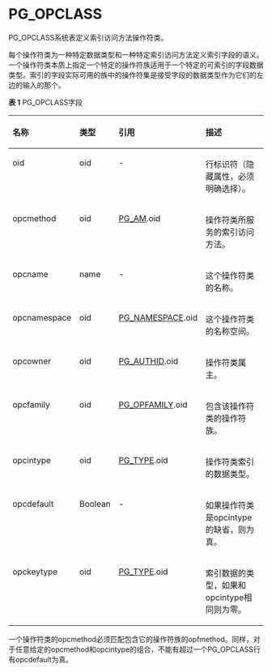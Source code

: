 # PG\_OPCLASS<a name="ZH-CN_TOPIC_0242385831"></a>

PG\_OPCLASS系统表定义索引访问方法操作符类。

每个操作符类为一种特定数据类型和一种特定索引访问方法定义索引字段的语义。一个操作符类本质上指定一个特定的操作符族适用于一个特定的可索引的字段数据类型。索引的字段实际可用的族中的操作符集是接受字段的数据类型作为它们的左边的输入的那个。

**表 1**  PG\_OPCLASS字段

<a name="zh-cn_topic_0237122303_zh-cn_topic_0059777477_t92cf0144a9404fe7808609f499d5a37d"></a>
<table><thead align="left"><tr id="zh-cn_topic_0237122303_zh-cn_topic_0059777477_raaab4c385d6d4091a410867e38f742d9"><th class="cellrowborder" valign="top" width="18.23%" id="mcps1.2.5.1.1"><p id="zh-cn_topic_0237122303_zh-cn_topic_0059777477_a0e7e4255bba649ee93e9648679bdf603"><a name="zh-cn_topic_0237122303_zh-cn_topic_0059777477_a0e7e4255bba649ee93e9648679bdf603"></a><a name="zh-cn_topic_0237122303_zh-cn_topic_0059777477_a0e7e4255bba649ee93e9648679bdf603"></a>名称</p>
</th>
<th class="cellrowborder" valign="top" width="11.65%" id="mcps1.2.5.1.2"><p id="zh-cn_topic_0237122303_zh-cn_topic_0059777477_afd9e0a02b0b4426fa89b3a59515bb108"><a name="zh-cn_topic_0237122303_zh-cn_topic_0059777477_afd9e0a02b0b4426fa89b3a59515bb108"></a><a name="zh-cn_topic_0237122303_zh-cn_topic_0059777477_afd9e0a02b0b4426fa89b3a59515bb108"></a>类型</p>
</th>
<th class="cellrowborder" valign="top" width="28.01%" id="mcps1.2.5.1.3"><p id="zh-cn_topic_0237122303_zh-cn_topic_0059777477_aedb49d9bea7c483cacb5c1629cd4ba84"><a name="zh-cn_topic_0237122303_zh-cn_topic_0059777477_aedb49d9bea7c483cacb5c1629cd4ba84"></a><a name="zh-cn_topic_0237122303_zh-cn_topic_0059777477_aedb49d9bea7c483cacb5c1629cd4ba84"></a>引用</p>
</th>
<th class="cellrowborder" valign="top" width="42.11%" id="mcps1.2.5.1.4"><p id="zh-cn_topic_0237122303_zh-cn_topic_0059777477_abd5eeadd3fe84b06818a8619e95dcf4e"><a name="zh-cn_topic_0237122303_zh-cn_topic_0059777477_abd5eeadd3fe84b06818a8619e95dcf4e"></a><a name="zh-cn_topic_0237122303_zh-cn_topic_0059777477_abd5eeadd3fe84b06818a8619e95dcf4e"></a>描述</p>
</th>
</tr>
</thead>
<tbody><tr id="zh-cn_topic_0237122303_zh-cn_topic_0059777477_re9e8e3bab3e94db883ff669df880dbee"><td class="cellrowborder" valign="top" width="18.23%" headers="mcps1.2.5.1.1 "><p id="zh-cn_topic_0237122303_zh-cn_topic_0059777477_af61910c242fd49ddba78cccf9bf1aaf9"><a name="zh-cn_topic_0237122303_zh-cn_topic_0059777477_af61910c242fd49ddba78cccf9bf1aaf9"></a><a name="zh-cn_topic_0237122303_zh-cn_topic_0059777477_af61910c242fd49ddba78cccf9bf1aaf9"></a>oid</p>
</td>
<td class="cellrowborder" valign="top" width="11.65%" headers="mcps1.2.5.1.2 "><p id="zh-cn_topic_0237122303_zh-cn_topic_0059777477_a5a51e37d0fb54aff8f8f9ade7cfda732"><a name="zh-cn_topic_0237122303_zh-cn_topic_0059777477_a5a51e37d0fb54aff8f8f9ade7cfda732"></a><a name="zh-cn_topic_0237122303_zh-cn_topic_0059777477_a5a51e37d0fb54aff8f8f9ade7cfda732"></a>oid</p>
</td>
<td class="cellrowborder" valign="top" width="28.01%" headers="mcps1.2.5.1.3 "><p id="zh-cn_topic_0237122303_zh-cn_topic_0059777477_a836948524eba45309877d1b9465486b1"><a name="zh-cn_topic_0237122303_zh-cn_topic_0059777477_a836948524eba45309877d1b9465486b1"></a><a name="zh-cn_topic_0237122303_zh-cn_topic_0059777477_a836948524eba45309877d1b9465486b1"></a>-</p>
</td>
<td class="cellrowborder" valign="top" width="42.11%" headers="mcps1.2.5.1.4 "><p id="zh-cn_topic_0237122303_zh-cn_topic_0059777477_aff3706ce0dc5449ca611422821b421e3"><a name="zh-cn_topic_0237122303_zh-cn_topic_0059777477_aff3706ce0dc5449ca611422821b421e3"></a><a name="zh-cn_topic_0237122303_zh-cn_topic_0059777477_aff3706ce0dc5449ca611422821b421e3"></a>行标识符（隐藏属性，必须明确选择）。</p>
</td>
</tr>
<tr id="zh-cn_topic_0237122303_zh-cn_topic_0059777477_r773157059f7f47c5a153e7ee7ba11433"><td class="cellrowborder" valign="top" width="18.23%" headers="mcps1.2.5.1.1 "><p id="zh-cn_topic_0237122303_zh-cn_topic_0059777477_aac8faa7612fe479c860d5b81c559fe53"><a name="zh-cn_topic_0237122303_zh-cn_topic_0059777477_aac8faa7612fe479c860d5b81c559fe53"></a><a name="zh-cn_topic_0237122303_zh-cn_topic_0059777477_aac8faa7612fe479c860d5b81c559fe53"></a>opcmethod</p>
</td>
<td class="cellrowborder" valign="top" width="11.65%" headers="mcps1.2.5.1.2 "><p id="zh-cn_topic_0237122303_zh-cn_topic_0059777477_a1774eb4b9211487d93e2d5343da18168"><a name="zh-cn_topic_0237122303_zh-cn_topic_0059777477_a1774eb4b9211487d93e2d5343da18168"></a><a name="zh-cn_topic_0237122303_zh-cn_topic_0059777477_a1774eb4b9211487d93e2d5343da18168"></a>oid</p>
</td>
<td class="cellrowborder" valign="top" width="28.01%" headers="mcps1.2.5.1.3 "><p id="zh-cn_topic_0237122303_zh-cn_topic_0059777477_ab82b3b0ce56642df93be0fe1016b58d9"><a name="zh-cn_topic_0237122303_zh-cn_topic_0059777477_ab82b3b0ce56642df93be0fe1016b58d9"></a><a name="zh-cn_topic_0237122303_zh-cn_topic_0059777477_ab82b3b0ce56642df93be0fe1016b58d9"></a><a href="PG_AM.md#ZH-CN_TOPIC_0242385794">PG_AM</a>.oid</p>
</td>
<td class="cellrowborder" valign="top" width="42.11%" headers="mcps1.2.5.1.4 "><p id="zh-cn_topic_0237122303_zh-cn_topic_0059777477_a02267d13c5d041319b5a99a291ea4ff7"><a name="zh-cn_topic_0237122303_zh-cn_topic_0059777477_a02267d13c5d041319b5a99a291ea4ff7"></a><a name="zh-cn_topic_0237122303_zh-cn_topic_0059777477_a02267d13c5d041319b5a99a291ea4ff7"></a>操作符类所服务的索引访问方法。</p>
</td>
</tr>
<tr id="zh-cn_topic_0237122303_zh-cn_topic_0059777477_r3bcc731c121941ae85eb524cdc41cf04"><td class="cellrowborder" valign="top" width="18.23%" headers="mcps1.2.5.1.1 "><p id="zh-cn_topic_0237122303_zh-cn_topic_0059777477_a28882251942947bbb6826ba117074625"><a name="zh-cn_topic_0237122303_zh-cn_topic_0059777477_a28882251942947bbb6826ba117074625"></a><a name="zh-cn_topic_0237122303_zh-cn_topic_0059777477_a28882251942947bbb6826ba117074625"></a>opcname</p>
</td>
<td class="cellrowborder" valign="top" width="11.65%" headers="mcps1.2.5.1.2 "><p id="zh-cn_topic_0237122303_zh-cn_topic_0059777477_a18434e3011bd475dba387565102f2d4a"><a name="zh-cn_topic_0237122303_zh-cn_topic_0059777477_a18434e3011bd475dba387565102f2d4a"></a><a name="zh-cn_topic_0237122303_zh-cn_topic_0059777477_a18434e3011bd475dba387565102f2d4a"></a>name</p>
</td>
<td class="cellrowborder" valign="top" width="28.01%" headers="mcps1.2.5.1.3 "><p id="zh-cn_topic_0237122303_zh-cn_topic_0059777477_a38e329a5555344f188fd23aa18c15596"><a name="zh-cn_topic_0237122303_zh-cn_topic_0059777477_a38e329a5555344f188fd23aa18c15596"></a><a name="zh-cn_topic_0237122303_zh-cn_topic_0059777477_a38e329a5555344f188fd23aa18c15596"></a>-</p>
</td>
<td class="cellrowborder" valign="top" width="42.11%" headers="mcps1.2.5.1.4 "><p id="zh-cn_topic_0237122303_zh-cn_topic_0059777477_a4c0768f37cc54feeac93d8c3e164d005"><a name="zh-cn_topic_0237122303_zh-cn_topic_0059777477_a4c0768f37cc54feeac93d8c3e164d005"></a><a name="zh-cn_topic_0237122303_zh-cn_topic_0059777477_a4c0768f37cc54feeac93d8c3e164d005"></a>这个操作符类的名称。</p>
</td>
</tr>
<tr id="zh-cn_topic_0237122303_zh-cn_topic_0059777477_r540cfd2a968d4034b22b4322102699f2"><td class="cellrowborder" valign="top" width="18.23%" headers="mcps1.2.5.1.1 "><p id="zh-cn_topic_0237122303_zh-cn_topic_0059777477_ab3be2f1c92194452b634c0cec9a71a6f"><a name="zh-cn_topic_0237122303_zh-cn_topic_0059777477_ab3be2f1c92194452b634c0cec9a71a6f"></a><a name="zh-cn_topic_0237122303_zh-cn_topic_0059777477_ab3be2f1c92194452b634c0cec9a71a6f"></a>opcnamespace</p>
</td>
<td class="cellrowborder" valign="top" width="11.65%" headers="mcps1.2.5.1.2 "><p id="zh-cn_topic_0237122303_zh-cn_topic_0059777477_a2853a6b86e02478c9bc2cf1ef8310e4a"><a name="zh-cn_topic_0237122303_zh-cn_topic_0059777477_a2853a6b86e02478c9bc2cf1ef8310e4a"></a><a name="zh-cn_topic_0237122303_zh-cn_topic_0059777477_a2853a6b86e02478c9bc2cf1ef8310e4a"></a>oid</p>
</td>
<td class="cellrowborder" valign="top" width="28.01%" headers="mcps1.2.5.1.3 "><p id="zh-cn_topic_0237122303_zh-cn_topic_0059777477_af2e90e5e388e4ce7b7a7ee7175285008"><a name="zh-cn_topic_0237122303_zh-cn_topic_0059777477_af2e90e5e388e4ce7b7a7ee7175285008"></a><a name="zh-cn_topic_0237122303_zh-cn_topic_0059777477_af2e90e5e388e4ce7b7a7ee7175285008"></a><a href="PG_NAMESPACE.md#ZH-CN_TOPIC_0242385828">PG_NAMESPACE</a>.oid</p>
</td>
<td class="cellrowborder" valign="top" width="42.11%" headers="mcps1.2.5.1.4 "><p id="zh-cn_topic_0237122303_zh-cn_topic_0059777477_a632390697ef5453a802241eaa109b5e9"><a name="zh-cn_topic_0237122303_zh-cn_topic_0059777477_a632390697ef5453a802241eaa109b5e9"></a><a name="zh-cn_topic_0237122303_zh-cn_topic_0059777477_a632390697ef5453a802241eaa109b5e9"></a>这个操作符类的名称空间。</p>
</td>
</tr>
<tr id="zh-cn_topic_0237122303_zh-cn_topic_0059777477_rcaceb3b6bf444198973f877e9fd750cd"><td class="cellrowborder" valign="top" width="18.23%" headers="mcps1.2.5.1.1 "><p id="zh-cn_topic_0237122303_zh-cn_topic_0059777477_ad23feab3680b48b1b43da305b6a3621c"><a name="zh-cn_topic_0237122303_zh-cn_topic_0059777477_ad23feab3680b48b1b43da305b6a3621c"></a><a name="zh-cn_topic_0237122303_zh-cn_topic_0059777477_ad23feab3680b48b1b43da305b6a3621c"></a>opcowner</p>
</td>
<td class="cellrowborder" valign="top" width="11.65%" headers="mcps1.2.5.1.2 "><p id="zh-cn_topic_0237122303_zh-cn_topic_0059777477_af06a0fcae0d5419ca258c08e849e5658"><a name="zh-cn_topic_0237122303_zh-cn_topic_0059777477_af06a0fcae0d5419ca258c08e849e5658"></a><a name="zh-cn_topic_0237122303_zh-cn_topic_0059777477_af06a0fcae0d5419ca258c08e849e5658"></a>oid</p>
</td>
<td class="cellrowborder" valign="top" width="28.01%" headers="mcps1.2.5.1.3 "><p id="zh-cn_topic_0237122303_zh-cn_topic_0059777477_a9ff4ce0b2a1a4f958eb64799bb7c3987"><a name="zh-cn_topic_0237122303_zh-cn_topic_0059777477_a9ff4ce0b2a1a4f958eb64799bb7c3987"></a><a name="zh-cn_topic_0237122303_zh-cn_topic_0059777477_a9ff4ce0b2a1a4f958eb64799bb7c3987"></a><a href="PG_AUTHID.md">PG_AUTHID</a>.oid</p>
</td>
<td class="cellrowborder" valign="top" width="42.11%" headers="mcps1.2.5.1.4 "><p id="zh-cn_topic_0237122303_zh-cn_topic_0059777477_af1f190aa4a3e4b5ea0a64ebee127c0b5"><a name="zh-cn_topic_0237122303_zh-cn_topic_0059777477_af1f190aa4a3e4b5ea0a64ebee127c0b5"></a><a name="zh-cn_topic_0237122303_zh-cn_topic_0059777477_af1f190aa4a3e4b5ea0a64ebee127c0b5"></a>操作符类属主。</p>
</td>
</tr>
<tr id="zh-cn_topic_0237122303_zh-cn_topic_0059777477_r1b2c24e1e7da4f1494e0f07ff109a801"><td class="cellrowborder" valign="top" width="18.23%" headers="mcps1.2.5.1.1 "><p id="zh-cn_topic_0237122303_zh-cn_topic_0059777477_a306e3a8991c44a289a1f1638c9e434ba"><a name="zh-cn_topic_0237122303_zh-cn_topic_0059777477_a306e3a8991c44a289a1f1638c9e434ba"></a><a name="zh-cn_topic_0237122303_zh-cn_topic_0059777477_a306e3a8991c44a289a1f1638c9e434ba"></a>opcfamily</p>
</td>
<td class="cellrowborder" valign="top" width="11.65%" headers="mcps1.2.5.1.2 "><p id="zh-cn_topic_0237122303_zh-cn_topic_0059777477_a6304a6ed21aa4c78a9898335fe9d84fe"><a name="zh-cn_topic_0237122303_zh-cn_topic_0059777477_a6304a6ed21aa4c78a9898335fe9d84fe"></a><a name="zh-cn_topic_0237122303_zh-cn_topic_0059777477_a6304a6ed21aa4c78a9898335fe9d84fe"></a>oid</p>
</td>
<td class="cellrowborder" valign="top" width="28.01%" headers="mcps1.2.5.1.3 "><p id="zh-cn_topic_0237122303_zh-cn_topic_0059777477_aad980755a0564ca1a799cfd22f66ea42"><a name="zh-cn_topic_0237122303_zh-cn_topic_0059777477_aad980755a0564ca1a799cfd22f66ea42"></a><a name="zh-cn_topic_0237122303_zh-cn_topic_0059777477_aad980755a0564ca1a799cfd22f66ea42"></a><a href="PG_OPFAMILY.md#ZH-CN_TOPIC_0242385833">PG_OPFAMILY</a>.oid</p>
</td>
<td class="cellrowborder" valign="top" width="42.11%" headers="mcps1.2.5.1.4 "><p id="zh-cn_topic_0237122303_zh-cn_topic_0059777477_a39aa0a51d99c48aeaca4668adb5a1539"><a name="zh-cn_topic_0237122303_zh-cn_topic_0059777477_a39aa0a51d99c48aeaca4668adb5a1539"></a><a name="zh-cn_topic_0237122303_zh-cn_topic_0059777477_a39aa0a51d99c48aeaca4668adb5a1539"></a>包含该操作符类的操作符族。</p>
</td>
</tr>
<tr id="zh-cn_topic_0237122303_zh-cn_topic_0059777477_r342ba688a3ae469c8538a59007061129"><td class="cellrowborder" valign="top" width="18.23%" headers="mcps1.2.5.1.1 "><p id="zh-cn_topic_0237122303_zh-cn_topic_0059777477_ad94d7c4181184539a58ee4a51cea0bf5"><a name="zh-cn_topic_0237122303_zh-cn_topic_0059777477_ad94d7c4181184539a58ee4a51cea0bf5"></a><a name="zh-cn_topic_0237122303_zh-cn_topic_0059777477_ad94d7c4181184539a58ee4a51cea0bf5"></a>opcintype</p>
</td>
<td class="cellrowborder" valign="top" width="11.65%" headers="mcps1.2.5.1.2 "><p id="zh-cn_topic_0237122303_zh-cn_topic_0059777477_a2d76fc099b3840a4abc845bcc10fa77e"><a name="zh-cn_topic_0237122303_zh-cn_topic_0059777477_a2d76fc099b3840a4abc845bcc10fa77e"></a><a name="zh-cn_topic_0237122303_zh-cn_topic_0059777477_a2d76fc099b3840a4abc845bcc10fa77e"></a>oid</p>
</td>
<td class="cellrowborder" valign="top" width="28.01%" headers="mcps1.2.5.1.3 "><p id="zh-cn_topic_0237122303_zh-cn_topic_0059777477_a469deb1ef8a743aaac95a4b276d6bd0e"><a name="zh-cn_topic_0237122303_zh-cn_topic_0059777477_a469deb1ef8a743aaac95a4b276d6bd0e"></a><a name="zh-cn_topic_0237122303_zh-cn_topic_0059777477_a469deb1ef8a743aaac95a4b276d6bd0e"></a><a href="PG_TYPE.md#ZH-CN_TOPIC_0242385855">PG_TYPE</a>.oid</p>
</td>
<td class="cellrowborder" valign="top" width="42.11%" headers="mcps1.2.5.1.4 "><p id="zh-cn_topic_0237122303_zh-cn_topic_0059777477_a6d628e62870347c797459d5efdbeeafc"><a name="zh-cn_topic_0237122303_zh-cn_topic_0059777477_a6d628e62870347c797459d5efdbeeafc"></a><a name="zh-cn_topic_0237122303_zh-cn_topic_0059777477_a6d628e62870347c797459d5efdbeeafc"></a>操作符类索引的数据类型。</p>
</td>
</tr>
<tr id="zh-cn_topic_0237122303_zh-cn_topic_0059777477_r8bee9c24d5224c2ba2530e9c661ee36a"><td class="cellrowborder" valign="top" width="18.23%" headers="mcps1.2.5.1.1 "><p id="zh-cn_topic_0237122303_zh-cn_topic_0059777477_aadafecccba424aa284c070c193512675"><a name="zh-cn_topic_0237122303_zh-cn_topic_0059777477_aadafecccba424aa284c070c193512675"></a><a name="zh-cn_topic_0237122303_zh-cn_topic_0059777477_aadafecccba424aa284c070c193512675"></a>opcdefault</p>
</td>
<td class="cellrowborder" valign="top" width="11.65%" headers="mcps1.2.5.1.2 "><p id="zh-cn_topic_0237122303_zh-cn_topic_0059777477_a2e224e6b698c42dab4717ff79b20225a"><a name="zh-cn_topic_0237122303_zh-cn_topic_0059777477_a2e224e6b698c42dab4717ff79b20225a"></a><a name="zh-cn_topic_0237122303_zh-cn_topic_0059777477_a2e224e6b698c42dab4717ff79b20225a"></a><span id="zh-cn_topic_0237122303_text0762104612719"><a name="zh-cn_topic_0237122303_text0762104612719"></a><a name="zh-cn_topic_0237122303_text0762104612719"></a>Boolean</span></p>
</td>
<td class="cellrowborder" valign="top" width="28.01%" headers="mcps1.2.5.1.3 "><p id="zh-cn_topic_0237122303_zh-cn_topic_0059777477_a17a28502359b4da887f6854d614bd829"><a name="zh-cn_topic_0237122303_zh-cn_topic_0059777477_a17a28502359b4da887f6854d614bd829"></a><a name="zh-cn_topic_0237122303_zh-cn_topic_0059777477_a17a28502359b4da887f6854d614bd829"></a>-</p>
</td>
<td class="cellrowborder" valign="top" width="42.11%" headers="mcps1.2.5.1.4 "><p id="zh-cn_topic_0237122303_zh-cn_topic_0059777477_a7a021d769ece4932ae602a8f2a271d36"><a name="zh-cn_topic_0237122303_zh-cn_topic_0059777477_a7a021d769ece4932ae602a8f2a271d36"></a><a name="zh-cn_topic_0237122303_zh-cn_topic_0059777477_a7a021d769ece4932ae602a8f2a271d36"></a>如果操作符类是opcintype的缺省，则为真。</p>
</td>
</tr>
<tr id="zh-cn_topic_0237122303_zh-cn_topic_0059777477_r311b1b1a23e943ecaffb3fdeadfaf97f"><td class="cellrowborder" valign="top" width="18.23%" headers="mcps1.2.5.1.1 "><p id="zh-cn_topic_0237122303_zh-cn_topic_0059777477_a643c1b3a69e84be39c132c76445ab688"><a name="zh-cn_topic_0237122303_zh-cn_topic_0059777477_a643c1b3a69e84be39c132c76445ab688"></a><a name="zh-cn_topic_0237122303_zh-cn_topic_0059777477_a643c1b3a69e84be39c132c76445ab688"></a>opckeytype</p>
</td>
<td class="cellrowborder" valign="top" width="11.65%" headers="mcps1.2.5.1.2 "><p id="zh-cn_topic_0237122303_zh-cn_topic_0059777477_a0e5a8bf0e5ab45ad9d8fa8fa33a34ff1"><a name="zh-cn_topic_0237122303_zh-cn_topic_0059777477_a0e5a8bf0e5ab45ad9d8fa8fa33a34ff1"></a><a name="zh-cn_topic_0237122303_zh-cn_topic_0059777477_a0e5a8bf0e5ab45ad9d8fa8fa33a34ff1"></a>oid</p>
</td>
<td class="cellrowborder" valign="top" width="28.01%" headers="mcps1.2.5.1.3 "><p id="zh-cn_topic_0237122303_zh-cn_topic_0059777477_a4e66ba7baa81423b911ac1f48e61236a"><a name="zh-cn_topic_0237122303_zh-cn_topic_0059777477_a4e66ba7baa81423b911ac1f48e61236a"></a><a name="zh-cn_topic_0237122303_zh-cn_topic_0059777477_a4e66ba7baa81423b911ac1f48e61236a"></a><a href="PG_TYPE.md#ZH-CN_TOPIC_0242385855">PG_TYPE</a>.oid</p>
</td>
<td class="cellrowborder" valign="top" width="42.11%" headers="mcps1.2.5.1.4 "><p id="zh-cn_topic_0237122303_zh-cn_topic_0059777477_a8efbd0574c0f4b36a9e444d93d1ba2b7"><a name="zh-cn_topic_0237122303_zh-cn_topic_0059777477_a8efbd0574c0f4b36a9e444d93d1ba2b7"></a><a name="zh-cn_topic_0237122303_zh-cn_topic_0059777477_a8efbd0574c0f4b36a9e444d93d1ba2b7"></a>索引数据的类型，如果和opcintype相同则为零。</p>
</td>
</tr>
</tbody>
</table>

一个操作符类的opcmethod必须匹配包含它的操作符族的opfmethod。同样，对于任意给定的opcmethod和opcintype的组合，不能有超过一个PG\_OPCLASS行有opcdefault为真。

